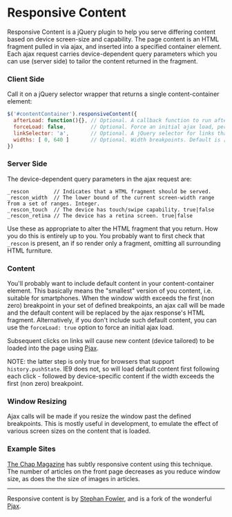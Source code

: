 # Responsive Content

Responsive Content is a jQuery plugin to help you serve differing content based on device screen-size and capability. 
The page content is an HTML fragment pulled in via ajax, and inserted into a specified container element. 
Each ajax request carries device-dependent query parameters which you can use (server side) to tailor 
the content returned in the fragment.

### Client Side

Call it on a jQuery selector wrapper that returns a single content-container element: 

```javascript
$('#contentContainer').responsiveContent({
  afterLoad: function(){}, // Optional. A callback function to run after each ajax load
  forceLoad: false,        // Optional. Force an initial ajax load, perhaps if you don't have default content. Default is false
  linkSelector: 'a',       // Optional. A jQuery selector for links that should cause ajax loading. Default is 'a'.
  widths: [ 0, 640 ]       // Optional. Width breakpoints. Default is [ 0, 481, 768, 1024 ].
})
```

### Server Side

The device-dependent query parameters in the ajax request are:
```
_rescon        // Indicates that a HTML fragment should be served.
_rescon_width  // The lower bound of the current screen-width range from a set of ranges. Integer. 
_rescon_touch  // The device has touch/swipe capability. true|false
_rescon_retina // The device has a retina screen. true|false
```
Use these as appropriate to alter the HTML fragment that you return. How you do this is entirely up to you. 
You probably want to first check that `_rescon` is present, an if so render only a fragment, 
omitting all surrounding HTML furniture. 

### Content

You'll probably want to include default content in your content-container element. This basically means the 
"smallest" version of you content, i.e. suitable for smartphones. When the window width exceeds the 
first (non zero) breakpoint in your set of defined breakpoints, an ajax call will be made 
and the default content will be replaced by the ajax response's HTML fragment. Alternatively, if you don't 
include such default content, you can use the `forceLoad: true` option to force an initial ajax load.

Subsequent clicks on links will cause new content (device tailored) to be loaded into the page using
[Pjax](https://github.com/defunkt/jquery-pjax). 

NOTE: the latter step is only true for browsers that support `history.pushState`. IE9 does not, so will
load default content first following each click - followed by device-specific content if the width exceeds the 
first (non zero) breakpoint.

### Window Resizing

Ajax calls will be made if you resize the window past the defined breakpoints. This is mostly useful in 
development, to emulate the effect of various screen sizes on the content that is loaded. 

### Example Sites

[The Chap Magazine](http://thechapmagazine.co.uk/) has subtly responsive content using this technique. The 
number of articles on the front page decreases as you reduce window size, as does the the size of 
images in articles.

***
Responsive content is by [Stephan Fowler](http://uk.linkedin.com/in/stephanfowler), and is a fork of 
the wonderful [Pjax](https://github.com/defunkt/jquery-pjax).